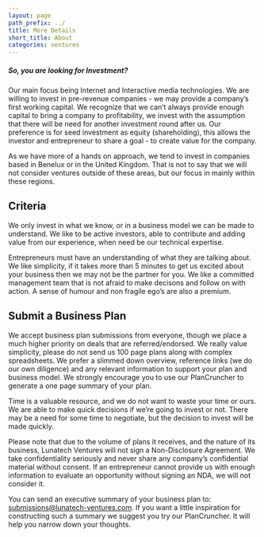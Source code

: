 ```yaml
---
layout: page
path_prefix: ../
title: More Details
short_title: About
categories: ventures
---
```



##### So, you are looking for Investment?

Our main focus being Internet and Interactive media technologies. We are willing to invest in pre-revenue companies - we may provide a company’s first working capital. We recognize that we can’t always provide enough capital to bring a company to profitability, we invest with the assumption that there will be need for another investment round after us. Our preference is for seed investment as equity (shareholding), this allows the investor and entrepreneur to share a goal - to create value for the company.

As we have more of a hands on approach, we tend to invest in companies based in Benelux or in the United Kingdom. That is not to say that we will not consider ventures outside of these areas, but our focus in mainly within these regions.

## Criteria
We only invest in what we know, or in a business model we can be made to understand. We like to be active investors, able to contribute and adding value from our experience, when need be our technical expertise.

Entrepreneurs must have an understanding of what they are talking about. We like simplicity, if it takes more than 5 minutes to get us excited about your business then we may not be the partner for you. We like a committed management team that is not afraid to make decisons and follow on with action. A sense of humour and non fragile ego’s are also a premium.

## Submit a Business Plan
We accept business plan submissions from everyone, though we place a much higher priority on deals that are referred/endorsed. We really value simplicity, please do not send us 100 page plans along with complex spreadsheets. We prefer a slimmed down overview, reference links (we do our own diligence) and any relevant information to support your plan and business model. We strongly encourage you to use our PlanCruncher to generate a one page summary of your plan.

Time is a valuable resource, and we do not want to waste your time or ours. We are able to make quick decisions if we’re going to invest or not. There may be a need for some time to negotiate, but the decision to invest will be made quickly.

Please note that due to the volume of plans it receives, and the nature of its business, Lunatech Ventures will not sign a Non-Disclosure Agreement. We take confidentiality seriously and never share any company’s confidential material without consent. If an entrepreneur cannot provide us with enough information to evaluate an opportunity without signing an NDA, we will not consider it.

You can send an executive summary of your business plan to: submissions@lunatech-ventures.com. If you want a little inspiration for constructing such a summary we suggest you try our PlanCruncher. It will help you narrow down your thoughts.

